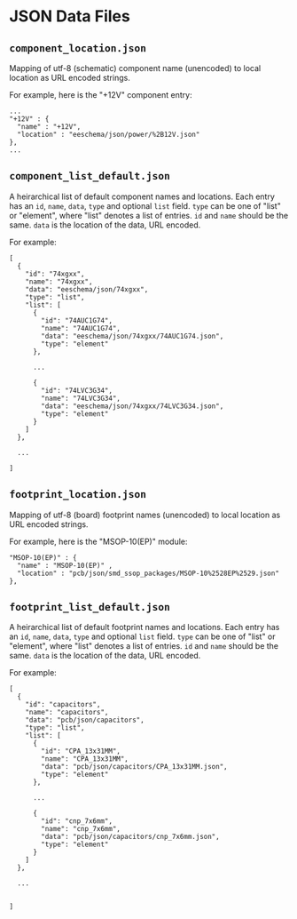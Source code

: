 JSON Data Files
===============

`component_location.json`
------------------------

Mapping of utf-8 (schematic) component name (unencoded) to local location as URL encoded strings.  

For example, here is the "+12V" component entry:

    ...
    "+12V" : {
      "name" : "+12V",
      "location" : "eeschema/json/power/%2B12V.json"
    },
    ...


`component_list_default.json`
--------------------------

A heirarchical list of default component names and locations.  Each entry has an `id`, `name`, `data`, `type` and optional `list` field.  `type` can be one of "list" or "element", where "list" denotes a list of entries.  `id` and `name` should be the same.  `data` is the location of the data, URL encoded.

For example:

    [
      {
        "id": "74xgxx",
        "name": "74xgxx",
        "data": "eeschema/json/74xgxx",
        "type": "list",
        "list": [
          {
            "id": "74AUC1G74",
            "name": "74AUC1G74",
            "data": "eeschema/json/74xgxx/74AUC1G74.json",
            "type": "element"
          },

          ...

          {
            "id": "74LVC3G34",
            "name": "74LVC3G34",
            "data": "eeschema/json/74xgxx/74LVC3G34.json",
            "type": "element"
          }
        ]
      },

      ...

    ]


`footprint_location.json`
-------------------------

Mapping of utf-8 (board) footprint names (unencoded) to local location as URL encoded strings.  

For example, here is the "MSOP-10(EP)" module:

    "MSOP-10(EP)" : {
      "name" : "MSOP-10(EP)" ,
      "location" : "pcb/json/smd_ssop_packages/MSOP-10%2528EP%2529.json"
    },


`footprint_list_default.json`
----------------------------

A heirarchical list of default footprint names and locations.  Each entry has an `id`, `name`, `data`, `type` and optional `list` field.  `type` can be one of "list" or "element", where "list" denotes a list of entries.  `id` and `name` should be the same.  `data` is the location of the data, URL encoded.

For example:

    [
      {
        "id": "capacitors",
        "name": "capacitors",
        "data": "pcb/json/capacitors",
        "type": "list",
        "list": [
          {
            "id": "CPA_13x31MM",
            "name": "CPA_13x31MM",
            "data": "pcb/json/capacitors/CPA_13x31MM.json",
            "type": "element"
          },

          ...

          {
            "id": "cnp_7x6mm",
            "name": "cnp_7x6mm",
            "data": "pcb/json/capacitors/cnp_7x6mm.json",
            "type": "element"
          }
        ]
      },

      ...


    ]


